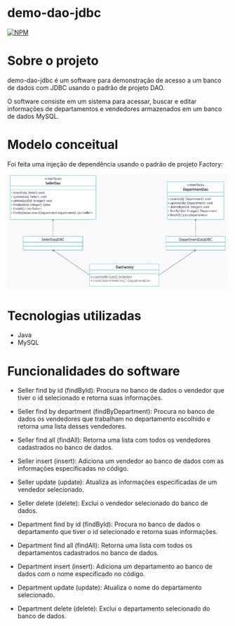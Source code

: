 # demo-dao-jdbc
[![NPM](https://img.shields.io/npm/l/react)](https://github.com/PedroRSilveira/demo-dao-jdbc/blob/main/LICENSE)
# Sobre o projeto

demo-dao-jdbc é um software para demonstração de acesso a um banco de dados com JDBC usando o padrão de projeto DAO.

O software consiste em um sistema para acessar, buscar e editar informações de departamentos e vendedores armazenados em um banco de dados MySQL.

# Modelo conceitual

Foi feita uma injeção de dependência usando o padrão de projeto Factory:

![alt text](DiagramaUML.png)

# Tecnologias utilizadas

- Java
- MySQL

# Funcionalidades do software

- Seller find by id (findById): Procura no banco de dados o vendedor que tiver o id selecionado e retorna suas informações.

- Seller find by department (findByDepartment): Procura no banco de dados os vendedores que trabalham no departamento escolhido e retorna uma lista desses vendedores.

- Seller find all (findAll): Retorna uma lista com todos os vendedores cadastrados no banco de dados.

- Seller insert (insert): Adiciona um vendedor ao banco de dados com as informações especificadas no código.

- Seller update (update): Atualiza as informações especificadas de um vendedor selecionado.

- Seller delete (delete): Exclui o vendedor selecionado do banco de dados.

- Department find by id (findById): Procura no banco de dados o departamento que tiver o id selecionado e retorna suas informações.

- Department find all (findAll): Retorna uma lista com todos os departamentos cadastrados no banco de dados.

- Department insert (insert): Adiciona um departamento ao banco de dados com o nome especificado no código.

- Department update (update): Atualiza o nome do departamento selecionado.

- Department delete (delete): Exclui o departamento selecionado do banco de dados.

